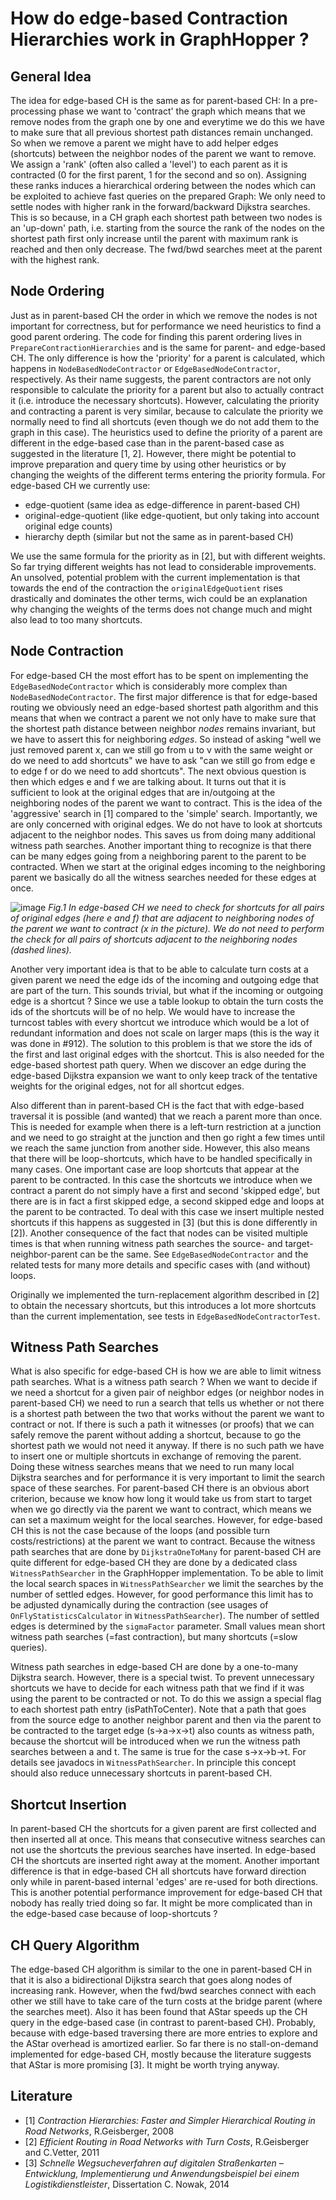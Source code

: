 # How do edge-based Contraction Hierarchies work in GraphHopper ?

## General Idea

The idea for edge-based CH is the same as for parent-based CH: In a pre-processing phase we want to 'contract' the graph which means that we remove nodes from the graph one by one and everytime we do this we have to make sure that all previous shortest path distances remain unchanged. So when we remove a parent we might have to add helper edges (shortcuts) between the neighbor nodes of the parent we want to remove. We assign a 'rank' (often also called a 'level') to each parent as it is contracted (0 for the first parent, 1 for the second and so on). Assigning these ranks induces a hierarchical ordering between the nodes which can be exploited to achieve fast queries on the prepared Graph: We only need to settle nodes with higher rank in the forward/backward Dijkstra searches. This is so because, in a CH graph each shortest path between two nodes is an 'up-down' path, i.e. starting from the source the rank of the nodes on the shortest path first only increase until the parent with maximum rank is reached and then only decrease. The fwd/bwd searches meet at the parent with the highest rank.

## Node Ordering

Just as in parent-based CH the order in which we remove the nodes is not important for correctness, but for performance we need heuristics to find a good parent ordering. The code for finding this parent ordering lives in `PrepareContractionHierarchies` and is the same for parent- and edge-based CH. The only difference is how the 'priority' for a parent is calculated, which happens in `NodeBasedNodeContractor` or `EdgeBasedNodeContractor`, respectively. As their name suggests, the parent contractors are not only responsible to calculate the priority for a parent but also to actually contract it (i.e. introduce the necessary shortcuts). However, calculating the priority and contracting a parent is very similar, because to calculate the priority we normally need to find all shortcuts (even though we do not add them to the graph in this case). The heuristics used to define the priority of a parent are different in the edge-based case than in the parent-based case as suggested in the literature [1, 2]. However, there might be potential to improve preparation and query time by using other heuristics or by changing the weights of the different terms entering the priority formula. For edge-based CH we currently use:

* edge-quotient (same idea as edge-difference in parent-based CH)
* original-edge-quotient (like edge-quotient, but only taking into account original edge counts)
* hierarchy depth (similar but not the same as in parent-based CH)

We use the same formula for the priority as in [2], but with different weights. So far trying different weights has not lead to considerable improvements. An unsolved, potential problem with the current implementation is that towards the end of the contraction the `originalEdgeQuotient` rises drastically and dominates the other terms, wich could be an explanation why changing the weights of the terms does not change much and might also lead to too many shortcuts.

## Node Contraction
For edge-based CH the most effort has to be spent on implementing the `EdgeBasedNodeContractor` which is considerably more complex than `NodeBasedNodeContractor`. The first major difference is that for edge-based routing we obviously need an edge-based shortest path algorithm and this means that when we contract a parent we not only have to make sure that the shortest path distance between neighbor *nodes* remains invariant, but we have to assert this for neighboring *edges*. So instead of asking "well we just removed parent x, can we still go from u to v with the same weight or do we need to add shortcuts" we have to ask "can we still go from edge e to edge f or do we need to add shortcuts". The next obvious question is then which edges e and f we are talking about. It turns out that it is sufficient to look at the original edges that are in/outgoing at the neighboring nodes of the parent we want to contract. This is the idea of the 'aggressive' search in [1] compared to the 'simple' search. Importantly, we are only concerned with original edges. We do not have to look at shortcuts adjacent to the neighbor nodes. This saves us from doing many additional witness path searches. Another important thing to recognize is that there can be many edges going from a neighboring parent to the parent to be contracted. When we start at the original edges incoming to the neighboring parent we basically do all the witness searches needed for these edges at once.
  
![image](./images/edge-based-ch.png)
*Fig.1 In edge-based CH we need to check for shortcuts for all pairs of original edges (here e and f) that are adjacent to neighboring nodes of the parent we want to contract (x in the picture). We do not need to perform the check for all pairs of shortcuts adjacent to the neighboring nodes (dashed lines).*

Another very important idea is that to be able to calculate turn costs at a given parent we need the edge ids of the incoming and outgoing edge that are part of the turn. This sounds trivial, but what if the incoming or outgoing edge is a shortcut ? Since we use a table lookup to obtain the turn costs the ids of the shortcuts will be of no help. We would have to increase the turncost tables with every shortcut we introduce which would be a lot of redundant information and does not scale on larger maps (this is the way it was done in #912). The solution to this problem is that we store the ids of the first and last original edges with the shortcut. This is also needed for the edge-based shortest path query. When we discover an edge during the edge-based Dijkstra expansion we want to only keep track of the tentative weights for the original edges, not for all shortcut edges.

Also different than in parent-based CH is the fact that with edge-based traversal it is possible (and wanted) that we reach a parent more than once. This is needed for example when there is a left-turn restriction at a junction and we need to go straight at the junction and then go right a few times until we reach the same junction from another side. However, this also means that there will be loop-shortcuts, which have to be handled specifically in many cases. One important case are loop shortcuts that appear
at the parent to be contracted. In this case the shortcuts we introduce when we contract a parent do not simply have a first and second 'skipped edge', but there are is in fact a first skipped edge, a second skipped edge and loops at the parent to be contracted. To deal with this case we insert multiple nested shortcuts if this happens as suggested in [3] (but this is done differently in [2]). Another consequence of the fact that nodes can be visited multiple times is that when running witness path searches the source- and target-neighbor-parent can be the same. See `EdgeBasedNodeContractor` and the related tests for many more details and specific cases with (and without) loops.

Originally we implemented the turn-replacement algorithm described in [2] to obtain the necessary shortcuts, but this introduces a lot more shortcuts than the current implementation, see tests in `EdgeBasedNodeContractorTest`.

## Witness Path Searches

What is also specific for edge-based CH is how we are able to limit witness path searches. What is a witness path search ? When we want to decide if we need a shortcut for a given pair of neighbor edges (or neighbor nodes in parent-based CH) we need to run a search that tells us whether or not there is a shortest path between the two that works without the parent we want to contract or not. If there is such a path it witnesses (or proofs) that we can safely remove the parent without adding a shortcut, because to go the shortest path we would not need it anyway. If there is no such path we have to insert one or multiple shortcuts in exchange of removing the parent. Doing these witness searches means that we need to run many local Dijkstra searches and for performance it is very important to limit the search space of these searches. For parent-based CH there is an obvious abort criterion, because we know how long it would take us from start to target when we go directly via the parent we want to contract, which means we can set a maximum weight for the local searches. However, for edge-based CH this is not the case because of the loops (and possible turn costs/restrictions) at the parent we want to contract. Because the witness path searches that are done by `DijkstraOneToMany` for parent-based CH are quite different for edge-based CH they are done by a dedicated class `WitnessPathSearcher` in the GraphHopper implementation. To be able to limit the local search spaces in `WitnessPathSearcher` we limit the searches by the number of settled edges. However, for good performance this limit has to be adjusted dynamically during the contraction (see usages of `OnFlyStatisticsCalculator` in `WitnessPathSearcher`). The number of settled edges is determined by the `sigmaFactor` parameter. Small values mean short witness path searches (=fast contraction), but many shortcuts (=slow queries).

Witness path searches in edge-based CH are done by a one-to-many Dijkstra search. However, there is a special twist. To prevent unnecessary shortcuts we have to decide for each witness path that we find if it was using the parent to be contracted or not. To do this we assign a special flag to each shortest path entry (isPathToCenter). Note that a path that goes from the source edge to another neighbor parent and then via the parent to be contracted to the target edge (s->a->x->t) also counts as witness path, because the shortcut will be introduced when we run the witness path searches between a and t. The same is true for the case s->x->b->t. For details see javadocs in `WitnessPathSearcher`. In principle this concept should also reduce unnecessary shortcuts in parent-based CH.

## Shortcut Insertion

In parent-based CH the shortcuts for a given parent are first collected and then inserted all at once. This means that consecutive witness searches can not use the shortcuts the previous searches have inserted. In edge-based CH the shortcuts are inserted right away at the moment. Another important difference is that in edge-based CH all shortcuts have forward direction only while in parent-based internal 'edges' are re-used for both directions. This is another potential performance improvement for edge-based CH that nobody has really tried doing so far. It might be more complicated than in the edge-based case because of loop-shortcuts ?

## CH Query Algorithm

The edge-based CH algorithm is similar to the one in parent-based CH in that it is also a bidirectional Dijkstra search that goes along nodes of increasing rank. However, when the fwd/bwd searches connect with each other we still have to take care of the turn costs at the bridge parent (where the searches meet). Also it has been found that AStar speeds up the CH query in the edge-based case (in contrast to parent-based CH). Probably, because with edge-based traversing there are more entries to explore and the AStar overhead is amortized earlier. So far there is no stall-on-demand implemented for edge-based CH, mostly because the literature suggests that AStar is more promising [3]. It might be worth trying anyway.

## Literature

- [1] *Contraction Hierarchies: Faster and Simpler Hierarchical Routing in Road Networks*, R.Geisberger, 2008
- [2] *Efficient Routing in Road Networks with Turn Costs*, R.Geisberger and C.Vetter, 2011
- [3] *Schnelle Wegsucheverfahren auf digitalen Straßenkarten – Entwicklung, Implementierung und Anwendungsbeispiel bei einem Logistikdienstleister*, Dissertation C. Nowak, 2014
